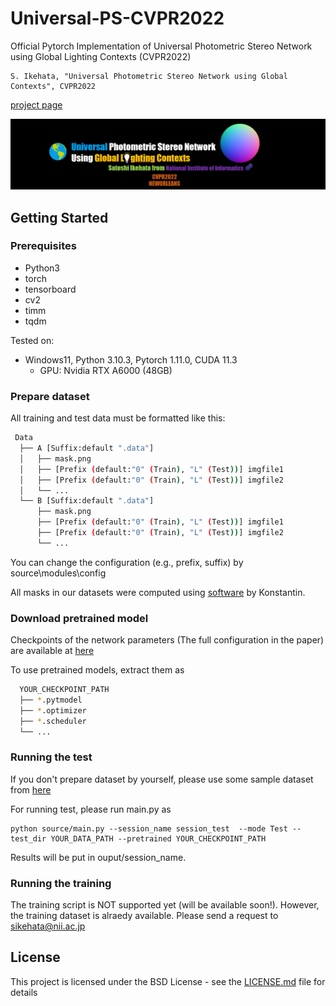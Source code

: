 # Universal-PS-CVPR2022
Official Pytorch Implementation of Universal Photometric Stereo Network using Global Lighting Contexts (CVPR2022)

```
S. Ikehata, "Universal Photometric Stereo Network using Global Contexts", CVPR2022
```

[project page](https://satoshi-ikehata.github.io/cvpr2022/univps_cvpr2022.html)

<p align="center">
<img src="webimg/top.png" width="800">  
</p>
<!-- <p align="center">
(top) Surface normal estimation result from 10 images, (bottom) ground truth.
</p> -->




## Getting Started

### Prerequisites

- Python3
- torch
- tensorboard
- cv2
- timm
- tqdm

Tested on:
- Windows11, Python 3.10.3, Pytorch 1.11.0, CUDA 11.3
  - GPU: Nvidia RTX A6000 (48GB)

### Prepare dataset
All training and test data must be formatted like this:

```bash
 Data
  ├── A [Suffix:default ".data"]
  │   ├── mask.png
  │   ├── [Prefix (default:"0" (Train), "L" (Test))] imgfile1
  │   ├── [Prefix (default:"0" (Train), "L" (Test))] imgfile2
  │   └── ...
  └── B [Suffix:default ".data"]
      ├── mask.png
      ├── [Prefix (default:"0" (Train), "L" (Test))] imgfile1
      ├── [Prefix (default:"0" (Train), "L" (Test))] imgfile2
      └── ...
  ```

You can change the configuration (e.g., prefix, suffix) by source\modules\config

All masks in our datasets were computed using <a href="https://github.com/saic-vul/ritm_interactive_segmentation">software</a> by Konstantin.

### Download pretrained model 
Checkpoints of the network parameters (The full configuration in the paper) are available at <a href="https://www.dropbox.com/sh/pphprxqbayoljpn/AADUPNcAdOWkbGwRK6xo5Wura?dl=0">here</a> 

To use pretrained models, extract them as

```bash
  YOUR_CHECKPOINT_PATH
  ├── *.pytmodel
  ├── *.optimizer
  ├── *.scheduler
  └── ...

  ```

### Running the test
If you don't prepare dataset by yourself, please use some sample dataset from <a href="https://satoshi-ikehata.github.io/cvpr2022/univps_cvpr2022.html">here</a>

For running test, please run main.py as 

```
python source/main.py --session_name session_test  --mode Test --test_dir YOUR_DATA_PATH --pretrained YOUR_CHECKPOINT_PATH
```
Results will be put in ouput/session_name. 

### Running the training
The training script is NOT supported yet (will be available soon!).
However, the training dataset is alraedy available. Please send a request to sikehata@nii.ac.jp

## License
This project is licensed under the BSD License - see the [LICENSE.md](LICENSE.md) file for details